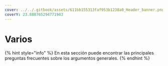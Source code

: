 ```yaml
---
cover: ../../.gitbook/assets/611bb155313faf953b1238a0_Header_banner.png
coverY: 23.888765294771943
---
```


# Varios

{% hint style="info" %}
En esta sección puede encontrar las principales preguntas frecuentes sobre los argumentos generales.
{% endhint %}
